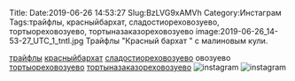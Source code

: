 Title:
Date:2019-06-26 14:53:27
Slug:BzLVG9xAMVh
Category:Инстаграм
Tags:трайфлы, красныйбархат, сладостиореховозуево, тортыореховозуево, тортыназаказореховозуево
image:2019-06-26_14-53-27_UTC_1_tntl.jpg
Трайфлы "Красный бархат " с малиновым кули.

[трайфлы]({tag}трайфлы) [красныйбархат]({tag}красныйбархат) [сладостиореховозуево]({tag}сладостиореховозуево) овозуево [тортыореховозуево]({tag}тортыореховозуево) [тортыназаказореховозуево]({tag}тортыназаказореховозуево)
![instagram]({attach}images/2019-06-26_14-53-27_UTC_1.jpg)
![instagram]({attach}images/2019-06-26_14-53-27_UTC_2.jpg)
